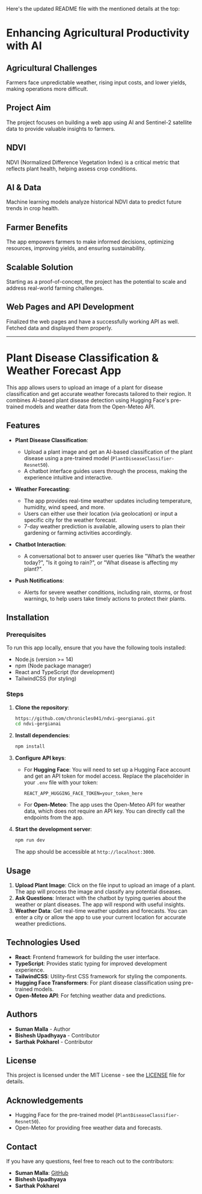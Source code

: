 Here's the updated README file with the mentioned details at the top:

# Enhancing Agricultural Productivity with AI

## Agricultural Challenges
Farmers face unpredictable weather, rising input costs, and lower yields, making operations more difficult.

## Project Aim
The project focuses on building a web app using AI and Sentinel-2 satellite data to provide valuable insights to farmers.

## NDVI
NDVI (Normalized Difference Vegetation Index) is a critical metric that reflects plant health, helping assess crop conditions.

## AI & Data
Machine learning models analyze historical NDVI data to predict future trends in crop health.

## Farmer Benefits
The app empowers farmers to make informed decisions, optimizing resources, improving yields, and ensuring sustainability.

## Scalable Solution
Starting as a proof-of-concept, the project has the potential to scale and address real-world farming challenges.

## Web Pages and API Development
Finalized the web pages and have a successfully working API as well. Fetched data and displayed them properly.

---

# Plant Disease Classification & Weather Forecast App

This app allows users to upload an image of a plant for disease classification and get accurate weather forecasts tailored to their region. It combines AI-based plant disease detection using Hugging Face's pre-trained models and weather data from the Open-Meteo API.

## Features

- **Plant Disease Classification**: 
  - Upload a plant image and get an AI-based classification of the plant disease using a pre-trained model (`PlantDiseaseClassifier-Resnet50`).
  - A chatbot interface guides users through the process, making the experience intuitive and interactive.

- **Weather Forecasting**: 
  - The app provides real-time weather updates including temperature, humidity, wind speed, and more.
  - Users can either use their location (via geolocation) or input a specific city for the weather forecast.
  - 7-day weather prediction is available, allowing users to plan their gardening or farming activities accordingly.

- **Chatbot Interaction**:
  - A conversational bot to answer user queries like "What’s the weather today?", "Is it going to rain?", or "What disease is affecting my plant?".

- **Push Notifications**:
  - Alerts for severe weather conditions, including rain, storms, or frost warnings, to help users take timely actions to protect their plants.

## Installation

### Prerequisites

To run this app locally, ensure that you have the following tools installed:

- Node.js (version >= 14)
- npm (Node package manager)
- React and TypeScript (for development)
- TailwindCSS (for styling)

### Steps

1. **Clone the repository**:
   ```bash
   https://github.com/chronicles041/ndvi-georgianai.git
   cd ndvi-gergianai
   ```

2. **Install dependencies**:
   ```bash
   npm install
   ```

3. **Configure API keys**:
   - For **Hugging Face**: You will need to set up a Hugging Face account and get an API token for model access. Replace the placeholder in your `.env` file with your token:
     ```text
     REACT_APP_HUGGING_FACE_TOKEN=your_token_here
     ```
   - For **Open-Meteo**: The app uses the Open-Meteo API for weather data, which does not require an API key. You can directly call the endpoints from the app.

4. **Start the development server**:
   ```bash
   npm run dev
   ```
   The app should be accessible at `http://localhost:3000`.

## Usage

1. **Upload Plant Image**: Click on the file input to upload an image of a plant. The app will process the image and classify any potential diseases.
2. **Ask Questions**: Interact with the chatbot by typing queries about the weather or plant diseases. The app will respond with useful insights.
3. **Weather Data**: Get real-time weather updates and forecasts. You can enter a city or allow the app to use your current location for accurate weather predictions.

## Technologies Used

- **React**: Frontend framework for building the user interface.
- **TypeScript**: Provides static typing for improved development experience.
- **TailwindCSS**: Utility-first CSS framework for styling the components.
- **Hugging Face Transformers**: For plant disease classification using pre-trained models.
- **Open-Meteo API**: For fetching weather data and predictions.

## Authors

- **Suman Malla** - Author
- **Bishesh Upadhyaya** - Contributor
- **Sarthak Pokharel** - Contributor

## License

This project is licensed under the MIT License - see the [LICENSE](LICENSE) file for details.

## Acknowledgements

- Hugging Face for the pre-trained model (`PlantDiseaseClassifier-Resnet50`).
- Open-Meteo for providing free weather data and forecasts.

## Contact

If you have any questions, feel free to reach out to the contributors:

- **Suman Malla**: [GitHub](https://github.com/chronicles041)
- **Bishesh Upadhyaya**
- **Sarthak Pokharel**
```
